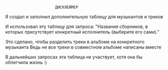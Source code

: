                           ДИСКЛЕЙМЕР

Я создал и заполнил дополнительную таблицу для музыкантов и треков

И использовал эту таблицу для запроса:
"Названия сборников, в которых присутствует конкретный исполнитель (выберите его сами)."

Это сделано, чтобы разделить треки в альбоме на конкретного музыканта
Ведь не все треки в совместном альбоме написаны вместе

В дальнейших запросах эта таблица не участвует, 
хотя она бы облегчила жизнь :)
